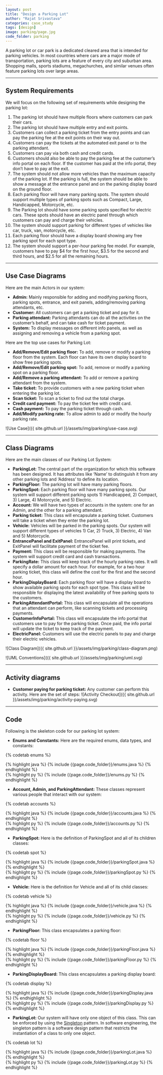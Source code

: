 ```yaml
---
layout: post
title: "Design a Parking Lot"
author: "Rajat Srivastava"
categories: case_study
tags: [design]
image: parking/page.jpg
code_folder: parking
---
```


A parking lot or car park is a dedicated cleared area that is intended for parking vehicles. In most countries where cars are a major mode of transportation, parking lots are a feature of every city and suburban area. Shopping malls, sports stadiums, megachurches, and similar venues often feature parking lots over large areas.

---
## System Requirements
We will focus on the following set of requirements while designing the parking lot:
1. The parking lot should have multiple floors where customers can park their cars.
2. The parking lot should have multiple entry and exit points.
3. Customers can collect a parking ticket from the entry points and can pay the parking fee at the exit points on their way out.
4. Customers can pay the tickets at the automated exit panel or to the parking attendant.
5. Customers can pay via both cash and credit cards.
6. Customers should also be able to pay the parking fee at the customer’s info portal on each floor. If the customer has paid at the info portal, they don’t have to pay at the exit.
7. The system should not allow more vehicles than the maximum capacity of the parking lot. If the parking is full, the system should be able to show a message at the entrance panel and on the parking display board on the ground floor.
8. Each parking floor will have many parking spots. The system should support multiple types of parking spots such as Compact, Large, Handicapped, Motorcycle, etc.
9. The Parking lot should have some parking spots specified for electric cars. These spots should have an electric panel through which customers can pay and charge their vehicles.
10. The system should support parking for different types of vehicles like car, truck, van, motorcycle, etc.
11. Each parking floor should have a display board showing any free parking spot for each spot type.
12. The system should support a per-hour parking fee model. For example, customers have to pay $4 for the first hour, $3.5 for the second and third hours, and $2.5 for all the remaining hours.

---
## Use Case Diagrams
Here are the main Actors in our system:

- **Admin:** Mainly responsible for adding and modifying parking floors, parking spots, entrance, and exit panels, adding/removing parking attendants, etc.
- **Customer:** All customers can get a parking ticket and pay for it.
- **Parking attendant:** Parking attendants can do all the activities on the customer’s behalf, and can take cash for ticket payment.
- **System:** To display messages on different info panels, as well as assigning and removing a vehicle from a parking spot.

Here are the top use cases for Parking Lot:

- **Add/Remove/Edit parking floor:** To add, remove or modify a parking floor from the system. Each floor can have its own display board to show free parking spots.
- **Add/Remove/Edit parking spot:** To add, remove or modify a parking spot on a parking floor.
- **Add/Remove a parking attendant:** To add or remove a parking attendant from the system.
- **Take ticket:** To provide customers with a new parking ticket when entering the parking lot.
- **Scan ticket:** To scan a ticket to find out the total charge.
- **Credit card payment:** To pay the ticket fee with credit card.
- **Cash payment:** To pay the parking ticket through cash.
- **Add/Modify parking rate:** To allow admin to add or modify the hourly parking rate.

![Use Case]({{ site.github.url }}/assets/img/parking/use-case.svg)

---
## Class Diagrams
Here are the main classes of our Parking Lot System:

- **ParkingLot:** The central part of the organization for which this software has been designed. It has attributes like ‘Name’ to distinguish it from any other parking lots and ‘Address’ to define its location.
- **ParkingFloor:** The parking lot will have many parking floors.
- **ParkingSpot:** Each parking floor will have many parking spots. Our system will support different parking spots 1) Handicapped, 2) Compact, 3) Large, 4) Motorcycle, and 5) Electric.
- **Account:** We will have two types of accounts in the system: one for an Admin, and the other for a parking attendant.
- **Parking ticket:** This class will encapsulate a parking ticket. Customers will take a ticket when they enter the parking lot.
- **Vehicle:** Vehicles will be parked in the parking spots. Our system will support different types of vehicles 1) Car, 2) Truck, 3) Electric, 4) Van and 5) Motorcycle.
- **EntrancePanel and ExitPanel:** EntrancePanel will print tickets, and ExitPanel will facilitate payment of the ticket fee.
- **Payment:** This class will be responsible for making payments. The system will support credit card and cash transactions.
- **ParkingRate:** This class will keep track of the hourly parking rates. It will specify a dollar amount for each hour. For example, for a two hour parking ticket, this class will define the cost for the first and the second hour.
- **ParkingDisplayBoard:** Each parking floor will have a display board to show available parking spots for each spot type. This class will be responsible for displaying the latest availability of free parking spots to the customers.
- **ParkingAttendantPortal:** This class will encapsulate all the operations that an attendant can perform, like scanning tickets and processing payments.
- **CustomerInfoPortal:** This class will encapsulate the info portal that customers use to pay for the parking ticket. Once paid, the info portal will update the ticket to keep track of the payment.
- **ElectricPanel:** Customers will use the electric panels to pay and charge their electric vehicles.

![Class Diagram]({{ site.github.url }}/assets/img/parking/class-diagram.png)

![UML Conventions]({{ site.github.url }}/assets/img/parking/uml.svg)

---
## Activity diagrams

- **Customer paying for parking ticket:** Any customer can perform this activity. Here are the set of steps:
![Activity Checkout]({{ site.github.url }}/assets/img/parking/activity-paying.svg)

---
## Code
Following is the skeleton code for our parking lot system:

- **Enums and Constants:** Here are the required enums, data types, and constants:

{% codetab enums %}
<div id="enumsJava" class="code-tabcontent">
{% highlight java %}
{% include {{page.code_folder}}/enums.java %}
{% endhighlight %}
</div>
<div id="enumsPy" class="code-tabcontent">
{% highlight py %}
{% include {{page.code_folder}}/enums.py %}
{% endhighlight %}
</div>

- **Account, Admin, and ParkingAttendant:** These classes represent various people that interact with our system:

{% codetab accounts %}
<div id="accountsJava" class="code-tabcontent">
{% highlight java %}
{% include {{page.code_folder}}/accounts.java %}
{% endhighlight %}
</div>
<div id="accountsPy" class="code-tabcontent">
{% highlight py %}
{% include {{page.code_folder}}/accounts.py %}
{% endhighlight %}
</div>

- **ParkingSpot:** Here is the definition of ParkingSpot and all of its children classes:

{% codetab spot %}
<div id="spotJava" class="code-tabcontent">
{% highlight java %}
{% include {{page.code_folder}}/parkingSpot.java %}
{% endhighlight %}
</div>
<div id="spotPy" class="code-tabcontent">
{% highlight py %}
{% include {{page.code_folder}}/parkingSpot.py %}
{% endhighlight %}
</div>

- **Vehicle:** Here is the definition for Vehicle and all of its child classes:

{% codetab vehicle %}
<div id="vehicleJava" class="code-tabcontent">
{% highlight java %}
{% include {{page.code_folder}}/vehicle.java %}
{% endhighlight %}
</div>
<div id="vehiclePy" class="code-tabcontent">
{% highlight py %}
{% include {{page.code_folder}}/vehicle.py %}
{% endhighlight %}
</div>

- **ParkingFloor:** This class encapsulates a parking floor:

{% codetab floor %}
<div id="floorJava" class="code-tabcontent">
{% highlight java %}
{% include {{page.code_folder}}/parkingFloor.java %}
{% endhighlight %}
</div>
<div id="floorPy" class="code-tabcontent">
{% highlight py %}
{% include {{page.code_folder}}/parkingFloor.py %}
{% endhighlight %}
</div>

- **ParkingDisplayBoard:** This class encapsulates a parking display board:

{% codetab display %}
<div id="displayJava" class="code-tabcontent">
{% highlight java %}
{% include {{page.code_folder}}/parkingDisplay.java %}
{% endhighlight %}
</div>
<div id="displayPy" class="code-tabcontent">
{% highlight py %}
{% include {{page.code_folder}}/parkingDisplay.py %}
{% endhighlight %}
</div>

- **ParkingLot:** Our system will have only one object of this class. This can be enforced by using the [Singleton](https://en.wikipedia.org/wiki/Singleton_pattern) pattern. In software engineering, the singleton pattern is a software design pattern that restricts the instantiation of a class to only one object.

{% codetab lot %}
<div id="lotJava" class="code-tabcontent">
{% highlight java %}
{% include {{page.code_folder}}/parkingLot.java %}
{% endhighlight %}
</div>

<div id="lotPy" class="code-tabcontent">
{% highlight py %}
{% include {{page.code_folder}}/parkingLot.py %}
{% endhighlight %}
</div>